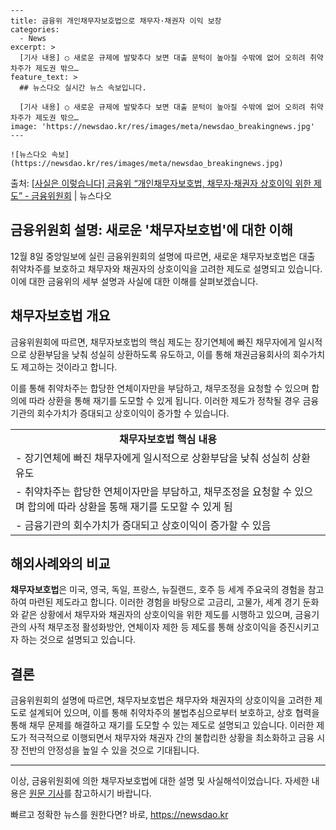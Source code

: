     ---
    title: 금융위 개인채무자보호법으로 채무자·채권자 이익 보장
    categories:
      - News
    excerpt: >
      [기사 내용] ○ 새로운 규제에 발맞추다 보면 대출 문턱이 높아질 수밖에 없어 오히려 취약차주가 제도권 밖으…
    feature_text: >
      ## 뉴스다오 실시간 뉴스 속보입니다.
    
      [기사 내용] ○ 새로운 규제에 발맞추다 보면 대출 문턱이 높아질 수밖에 없어 오히려 취약차주가 제도권 밖으…
    image: 'https://newsdao.kr/res/images/meta/newsdao_breakingnews.jpg'
    ---
    
    ![뉴스다오 속보](https://newsdao.kr/res/images/meta/newsdao_breakingnews.jpg)

<p>출처: <a href="https://newsdao.kr/2770" rel="dofollow">[사실은 이렇습니다] 금융위 “개인채무자보호법, 채무자·채권자 상호이익 위한 제도” - 금융위원회</a> | 뉴스다오</p>

<h2>금융위원회 설명: 새로운 '채무자보호법'에 대한 이해</h2>

<p data-ke-size="size16">12월 8일 중앙일보에 실린 금융위원회의 설명에 따르면, 새로운 채무자보호법은 대출 취약차주를 보호하고 채무자와 채권자의 상호이익을 고려한 제도로 설명되고 있습니다. 이에 대한 금융위의 세부 설명과 사실에 대한 이해를 살펴보겠습니다.</p>

<h2 data-ke-size="size26">채무자보호법 개요</h2>

<p data-ke-size="size16">금융위원회에 따르면, 채무자보호법의 핵심 제도는 장기연체에 빠진 채무자에게 일시적으로 상환부담을 낮춰 성실히 상환하도록 유도하고, 이를 통해 채권금융회사의 회수가치도 제고하는 것이라고 합니다.</p>

<p data-ke-size="size16">이를 통해 취약차주는 합당한 연체이자만을 부담하고, 채무조정을 요청할 수 있으며 합의에 따라 상환을 통해 재기를 도모할 수 있게 됩니다. 이러한 제도가 정착될 경우 금융기관의 회수가치가 증대되고 상호이익이 증가할 수 있습니다.</p>

<table>
	<tr>
		<td style="text-align: center; height: 17px;"><b>채무자보호법 핵심 내용</b></td>
	</tr>
	<tr>
		<td style="text-align: left; height: 17px;">- 장기연체에 빠진 채무자에게 일시적으로 상환부담을 낮춰 성실히 상환 유도</td>
	</tr>
	<tr>
		<td style="text-align: left; height: 17px;">- 취약차주는 합당한 연체이자만을 부담하고, 채무조정을 요청할 수 있으며 합의에 따라 상환을 통해 재기를 도모할 수 있게 됨</td>
	</tr>
	<tr>
		<td style="text-align: left; height: 17px;">- 금융기관의 회수가치가 증대되고 상호이익이 증가할 수 있음</td>
	</tr>
</table>

<h2 data-ke-size="size26">해외사례와의 비교</h2>

<p data-ke-size="size16"><b>채무자보호법</b>은 미국, 영국, 독일, 프랑스, 뉴질랜드, 호주 등 세계 주요국의 경험을 참고하여 마련된 제도라고 합니다. 이러한 경험을 바탕으로 고금리, 고물가, 세계 경기 둔화와 같은 상황에서 채무자와 채권자의 상호이익을 위한 제도를 시행하고 있으며, 금융기관의 사적 채무조정 활성화방안, 연체이자 제한 등 제도를 통해 상호이익을 증진시키고자 하는 것으로 설명되고 있습니다.</p>

<h2 data-ke-size="size26">결론</h2>

<p data-ke-size="size16">금융위원회의 설명에 따르면, 채무자보호법은 채무자와 채권자의 상호이익을 고려한 제도로 설계되어 있으며, 이를 통해 취약차주의 불법추심으로부터 보호하고, 상호 협력을 통해 채무 문제를 해결하고 재기를 도모할 수 있는 제도로 설명되고 있습니다. 이러한 제도가 적극적으로 이행되면서 채무자와 채권자 간의 불합리한 상황을 최소화하고 금융 시장 전반의 안정성을 높일 수 있을 것으로 기대됩니다.</p>

<hr>

<p data-ke-size="size16">이상, 금융위원회에 의한 채무자보호법에 대한 설명 및 사실해석이었습니다. 자세한 내용은 <a href="https://newsdao.kr/2770" target="_blank" rel="noopener">원문 기사</a>를 참고하시기 바랍니다.</p> 

빠르고 정확한 뉴스를 원한다면? 바로, <a href="https://newsdao.kr" rel="dofollow">https://newsdao.kr</a>


    
